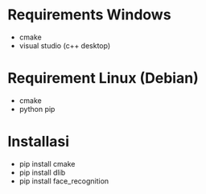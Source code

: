# Requirements Windows
  - cmake
  - visual studio (c++ desktop)

# Requirement Linux (Debian)
  - cmake
  - python pip

# Installasi 
  - pip install cmake
  - pip install dlib
  - pip install face_recognition

